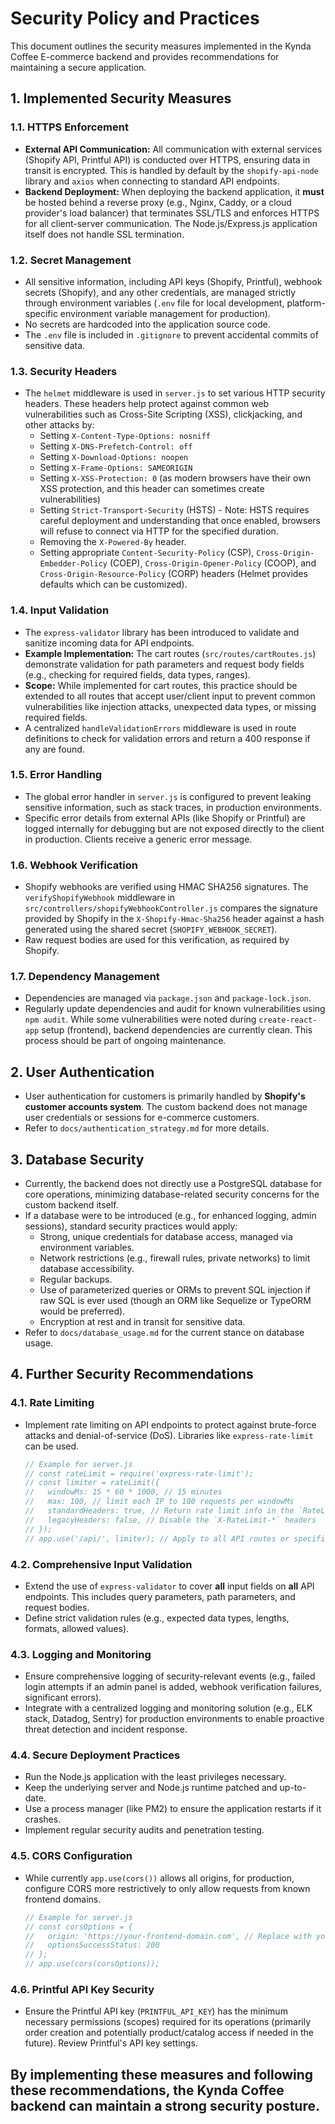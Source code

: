 # Security Policy and Practices

This document outlines the security measures implemented in the Kynda Coffee E-commerce backend and provides recommendations for maintaining a secure application.

## 1. Implemented Security Measures

### 1.1. HTTPS Enforcement
*   **External API Communication:** All communication with external services (Shopify API, Printful API) is conducted over HTTPS, ensuring data in transit is encrypted. This is handled by default by the `shopify-api-node` library and `axios` when connecting to standard API endpoints.
*   **Backend Deployment:** When deploying the backend application, it **must** be hosted behind a reverse proxy (e.g., Nginx, Caddy, or a cloud provider's load balancer) that terminates SSL/TLS and enforces HTTPS for all client-server communication. The Node.js/Express.js application itself does not handle SSL termination.

### 1.2. Secret Management
*   All sensitive information, including API keys (Shopify, Printful), webhook secrets (Shopify), and any other credentials, are managed strictly through environment variables (`.env` file for local development, platform-specific environment variable management for production).
*   No secrets are hardcoded into the application source code.
*   The `.env` file is included in `.gitignore` to prevent accidental commits of sensitive data.

### 1.3. Security Headers
*   The `helmet` middleware is used in `server.js` to set various HTTP security headers. These headers help protect against common web vulnerabilities such as Cross-Site Scripting (XSS), clickjacking, and other attacks by:
    *   Setting `X-Content-Type-Options: nosniff`
    *   Setting `X-DNS-Prefetch-Control: off`
    *   Setting `X-Download-Options: noopen`
    *   Setting `X-Frame-Options: SAMEORIGIN`
    *   Setting `X-XSS-Protection: 0` (as modern browsers have their own XSS protection, and this header can sometimes create vulnerabilities)
    *   Setting `Strict-Transport-Security` (HSTS) - Note: HSTS requires careful deployment and understanding that once enabled, browsers will refuse to connect via HTTP for the specified duration.
    *   Removing the `X-Powered-By` header.
    *   Setting appropriate `Content-Security-Policy` (CSP), `Cross-Origin-Embedder-Policy` (COEP), `Cross-Origin-Opener-Policy` (COOP), and `Cross-Origin-Resource-Policy` (CORP) headers (Helmet provides defaults which can be customized).

### 1.4. Input Validation
*   The `express-validator` library has been introduced to validate and sanitize incoming data for API endpoints.
*   **Example Implementation:** The cart routes (`src/routes/cartRoutes.js`) demonstrate validation for path parameters and request body fields (e.g., checking for required fields, data types, ranges).
*   **Scope:** While implemented for cart routes, this practice should be extended to all routes that accept user/client input to prevent common vulnerabilities like injection attacks, unexpected data types, or missing required fields.
*   A centralized `handleValidationErrors` middleware is used in route definitions to check for validation errors and return a 400 response if any are found.

### 1.5. Error Handling
*   The global error handler in `server.js` is configured to prevent leaking sensitive information, such as stack traces, in production environments.
*   Specific error details from external APIs (like Shopify or Printful) are logged internally for debugging but are not exposed directly to the client in production. Clients receive a generic error message.

### 1.6. Webhook Verification
*   Shopify webhooks are verified using HMAC SHA256 signatures. The `verifyShopifyWebhook` middleware in `src/controllers/shopifyWebhookController.js` compares the signature provided by Shopify in the `X-Shopify-Hmac-Sha256` header against a hash generated using the shared secret (`SHOPIFY_WEBHOOK_SECRET`).
*   Raw request bodies are used for this verification, as required by Shopify.

### 1.7. Dependency Management
*   Dependencies are managed via `package.json` and `package-lock.json`.
*   Regularly update dependencies and audit for known vulnerabilities using `npm audit`. While some vulnerabilities were noted during `create-react-app` setup (frontend), backend dependencies are currently clean. This process should be part of ongoing maintenance.

## 2. User Authentication
*   User authentication for customers is primarily handled by **Shopify's customer accounts system**. The custom backend does not manage user credentials or sessions for e-commerce customers.
*   Refer to `docs/authentication_strategy.md` for more details.

## 3. Database Security
*   Currently, the backend does not directly use a PostgreSQL database for core operations, minimizing database-related security concerns for the custom backend itself.
*   If a database were to be introduced (e.g., for enhanced logging, admin sessions), standard security practices would apply:
    *   Strong, unique credentials for database access, managed via environment variables.
    *   Network restrictions (e.g., firewall rules, private networks) to limit database accessibility.
    *   Regular backups.
    *   Use of parameterized queries or ORMs to prevent SQL injection if raw SQL is ever used (though an ORM like Sequelize or TypeORM would be preferred).
    *   Encryption at rest and in transit for sensitive data.
*   Refer to `docs/database_usage.md` for the current stance on database usage.

## 4. Further Security Recommendations

### 4.1. Rate Limiting
*   Implement rate limiting on API endpoints to protect against brute-force attacks and denial-of-service (DoS). Libraries like `express-rate-limit` can be used.
    ```javascript
    // Example for server.js
    // const rateLimit = require('express-rate-limit');
    // const limiter = rateLimit({
    //   windowMs: 15 * 60 * 1000, // 15 minutes
    //   max: 100, // limit each IP to 100 requests per windowMs
    //   standardHeaders: true, // Return rate limit info in the `RateLimit-*` headers
    //   legacyHeaders: false, // Disable the `X-RateLimit-*` headers
    // });
    // app.use('/api/', limiter); // Apply to all API routes or specific ones
    ```

### 4.2. Comprehensive Input Validation
*   Extend the use of `express-validator` to cover **all** input fields on **all** API endpoints. This includes query parameters, path parameters, and request bodies.
*   Define strict validation rules (e.g., expected data types, lengths, formats, allowed values).

### 4.3. Logging and Monitoring
*   Ensure comprehensive logging of security-relevant events (e.g., failed login attempts if an admin panel is added, webhook verification failures, significant errors).
*   Integrate with a centralized logging and monitoring solution (e.g., ELK stack, Datadog, Sentry) for production environments to enable proactive threat detection and incident response.

### 4.4. Secure Deployment Practices
*   Run the Node.js application with the least privileges necessary.
*   Keep the underlying server and Node.js runtime patched and up-to-date.
*   Use a process manager (like PM2) to ensure the application restarts if it crashes.
*   Implement regular security audits and penetration testing.

### 4.5. CORS Configuration
*   While currently `app.use(cors())` allows all origins, for production, configure CORS more restrictively to only allow requests from known frontend domains.
    ```javascript
    // Example for server.js
    // const corsOptions = {
    //   origin: 'https://your-frontend-domain.com', // Replace with your actual frontend domain
    //   optionsSuccessStatus: 200 
    // };
    // app.use(cors(corsOptions));
    ```

### 4.6. Printful API Key Security
*   Ensure the Printful API key (`PRINTFUL_API_KEY`) has the minimum necessary permissions (scopes) required for its operations (primarily order creation and potentially product/catalog access if needed in the future). Review Printful's API key settings.

By implementing these measures and following these recommendations, the Kynda Coffee backend can maintain a strong security posture.
---
